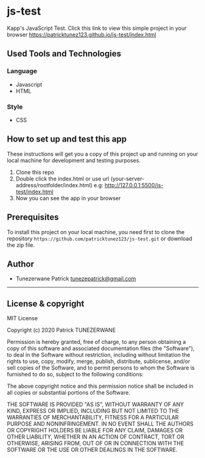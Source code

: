 # js-test

Kapp's JavaScript Test. Click this link to view this simple project in your browser <https://patricktunez123.github.io/js-test/index.html>

## Used Tools and Technologies

### Language

- Javascript
- HTML

### Style

- CSS

## How to set up and test this app

These instructions will get you a copy of this project up and running on your local machine for development and testing purposes.

1. Clone this repo
2. Double click the index.html or use url (your-server-address/rootfolder/index.html) e.g: http://127.0.0.1:5500/js-test/index.html
3. Now you can see the app in your browser

## Prerequisites

To install this project on your local machine, you need first to clone the repository ```https://github.com/patricktunez123/js-test.git``` or download the zip file.


## Author

- Tunezerwane Patrick <tunezepatrick@gmail.com>

---

## License & copyright
MIT License

Copyright (c) 2020 Patrick TUNEZERWANE

Permission is hereby granted, free of charge, to any person obtaining a copy
of this software and associated documentation files (the "Software"), to deal
in the Software without restriction, including without limitation the rights
to use, copy, modify, merge, publish, distribute, sublicense, and/or sell
copies of the Software, and to permit persons to whom the Software is
furnished to do so, subject to the following conditions:

The above copyright notice and this permission notice shall be included in all
copies or substantial portions of the Software.

THE SOFTWARE IS PROVIDED "AS IS", WITHOUT WARRANTY OF ANY KIND, EXPRESS OR
IMPLIED, INCLUDING BUT NOT LIMITED TO THE WARRANTIES OF MERCHANTABILITY,
FITNESS FOR A PARTICULAR PURPOSE AND NONINFRINGEMENT. IN NO EVENT SHALL THE
AUTHORS OR COPYRIGHT HOLDERS BE LIABLE FOR ANY CLAIM, DAMAGES OR OTHER
LIABILITY, WHETHER IN AN ACTION OF CONTRACT, TORT OR OTHERWISE, ARISING FROM,
OUT OF OR IN CONNECTION WITH THE SOFTWARE OR THE USE OR OTHER DEALINGS IN THE
SOFTWARE.